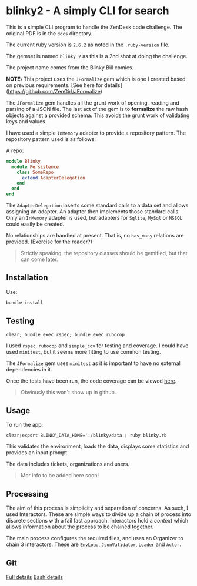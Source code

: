 # blinky2 - A simply CLI for search

This is a simple CLI program to handle the ZenDesk code challenge.
The original PDF is in the `docs` directory.

The current ruby version is `2.6.2` as noted in the `.ruby-version` file.

The gemset is named `blinky_2` as this is a 2nd shot at doing the challenge.

The project name comes from the Blinky Bill comics.

**NOTE:** This project uses the `JFormalize` gem which is one I created based on previous requirements.
[See here for details] (https://github.com/ZenGirl/JFormalize) 

The `JFormalize` gem handles all the grunt work of opening, reading and parsing of a JSON file.
The last act of the gem is to **formalize** the raw hash objects against a provided schema.
This avoids the grunt work of validating keys and values.

I have used a simple `InMemory` adapter to provide a repository pattern.
The repository pattern used is as follows:

A repo:

```ruby
module Blinky
  module Persistence
    class SomeRepo
      extend AdapterDelegation
    end
  end
end
```

The `AdapterDelegation` inserts some standard calls to a data set and allows assigning an adapter.
An adapter then implements those standard calls.
Only an `InMemory` adapter is used, but adapters for `Sqlite`, `MySql` or `MSSQL` could easily be created.

No relationships are handled at present.
That is, no `has_many` relations are provided.
(Exercise for the reader?) 

> Strictly speaking, the repository classes should be gemified, but that can come later.

## Installation

Use:

```bash
bundle install
```

## Testing

    clear; bundle exec rspec; bundle exec rubocop

I used `rspec`, `rubocop` and `simple_cov` for testing and coverage.
I could have used `minitest`, but it seems more fitting to use common testing.

The `JFormalize` gem uses `minitest` as it is important to have no external dependencies in it.

Once the tests have been run, the code coverage can be viewed [here](./coverage/index.html).

> Obviously this won't show up in github.

## Usage

To run the app:

`clear;export BLINKY_DATA_HOME='./blinky/data'; ruby blinky.rb`

This validates the environment, loads the data, displays 
some statistics and provides an input prompt.

The data includes tickets, organizations and users. 

> Mor info to be added here soon!

## Processing

The aim of this process is simplicity and separation of concerns.
As such, I used Interactors.
These are simple ways to divide up a chain of process into discrete sections with a fail fast approach.
Interactors hold a *context* which allows information about the process to be chained together.

The main process configures the required files, and uses an Organizer to chain 3 interactors.
These are `EnvLoad`, `JsonValidator`, `Loader` and `Actor`.

## Git

[Full details](./GitFlow.md)
[Bash details](./GitBash.md)

